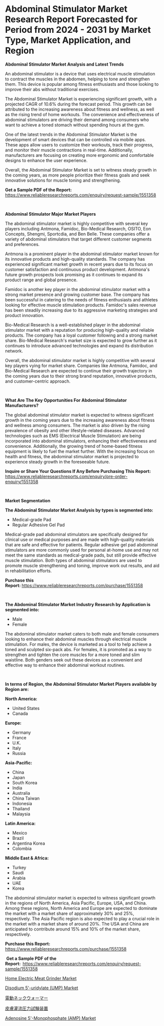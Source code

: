 <p><h1>Abdominal Stimulator Market Research Report Forecasted for Period from 2024 -  2031 by Market Type, Market Application, and Region</h1></p><p><strong>Abdominal Stimulator Market Analysis and Latest Trends</strong></p>
<p><p>An abdominal stimulator is a device that uses electrical muscle stimulation to contract the muscles in the abdomen, helping to tone and strengthen them. This device is popular among fitness enthusiasts and those looking to improve their abs without traditional exercises.</p><p>The Abdominal Stimulator Market is experiencing significant growth, with a projected CAGR of 10.6% during the forecast period. This growth can be attributed to the increasing awareness about fitness and wellness, as well as the rising trend of home workouts. The convenience and effectiveness of abdominal stimulators are driving their demand among consumers who want to achieve a toned stomach without spending hours at the gym.</p><p>One of the latest trends in the Abdominal Stimulator Market is the development of smart devices that can be controlled via mobile apps. These apps allow users to customize their workouts, track their progress, and monitor their muscle contractions in real-time. Additionally, manufacturers are focusing on creating more ergonomic and comfortable designs to enhance the user experience.</p><p>Overall, the Abdominal Stimulator Market is set to witness steady growth in the coming years, as more people prioritize their fitness goals and seek innovative solutions for muscle toning and strengthening.</p></p>
<p><strong>Get a Sample PDF of the Report:&nbsp;</strong> <a href="https://www.reliableresearchreports.com/enquiry/request-sample/1551358">https://www.reliableresearchreports.com/enquiry/request-sample/1551358</a></p>
<p>&nbsp;</p>
<p><strong>Abdominal Stimulator Major Market Players</strong></p>
<p><p>The abdominal stimulator market is highly competitive with several key players including Antmona, Famidoc, Bio-Medical Research, OSITO, Eon Concepts, Shengmi, Sportcdia, and Ben Belle. These companies offer a variety of abdominal stimulators that target different customer segments and preferences.</p><p>Antmona is a prominent player in the abdominal stimulator market known for its innovative products and high-quality standards. The company has experienced significant market growth in recent years due to its focus on customer satisfaction and continuous product development. Antmona's future growth prospects look promising as it continues to expand its product range and global presence.</p><p>Famidoc is another key player in the abdominal stimulator market with a strong market presence and growing customer base. The company has been successful in catering to the needs of fitness enthusiasts and athletes looking for effective muscle stimulation products. Famidoc's sales revenue has been steadily increasing due to its aggressive marketing strategies and product innovation.</p><p>Bio-Medical Research is a well-established player in the abdominal stimulator market with a reputation for producing high-quality and reliable products. The company has a loyal customer following and a strong market share. Bio-Medical Research's market size is expected to grow further as it continues to introduce advanced technologies and expand its distribution network.</p><p>Overall, the abdominal stimulator market is highly competitive with several key players vying for market share. Companies like Antmona, Famidoc, and Bio-Medical Research are expected to continue their growth trajectory in the coming years due to their strong brand reputation, innovative products, and customer-centric approach.</p></p>
<p>&nbsp;</p>
<p><strong>What Are The Key Opportunities For Abdominal Stimulator Manufacturers?</strong></p>
<p><p>The global abdominal stimulator market is expected to witness significant growth in the coming years due to the increasing awareness about fitness and wellness among consumers. The market is also driven by the rising prevalence of obesity and other lifestyle-related diseases. Advanced technologies such as EMS (Electrical Muscle Stimulation) are being incorporated into abdominal stimulators, enhancing their effectiveness and convenience. Additionally, the growing trend of home-based fitness equipment is likely to fuel the market further. With the increasing focus on health and fitness, the abdominal stimulator market is projected to experience steady growth in the foreseeable future.</p></p>
<p><strong>Inquire or Share Your Questions If Any Before Purchasing This Report:</strong> <a href="https://www.reliableresearchreports.com/enquiry/pre-order-enquiry/1551358">https://www.reliableresearchreports.com/enquiry/pre-order-enquiry/1551358</a></p>
<p>&nbsp;</p>
<p><strong>Market Segmentation</strong></p>
<p><strong>The Abdominal Stimulator Market Analysis by types is segmented into:</strong></p>
<p><ul><li>Medical-grade Pad</li><li>Regular Adhesive Gel Pad</li></ul></p>
<p><p>Medical-grade pad abdominal stimulators are specifically designed for clinical use or medical purposes and are made with high-quality materials that are safe and effective for patients. Regular adhesive gel pad abdominal stimulators are more commonly used for personal at-home use and may not meet the same standards as medical-grade pads, but still provide effective muscle stimulation. Both types of abdominal stimulators are used to promote muscle strengthening and toning, improve work out results, and aid in rehabilitation efforts.</p></p>
<p><strong>Purchase this Report:&nbsp;</strong><a href="https://www.reliableresearchreports.com/purchase/1551358">https://www.reliableresearchreports.com/purchase/1551358</a></p>
<p>&nbsp;</p>
<p><strong>The Abdominal Stimulator Market Industry Research by Application is segmented into:</strong></p>
<p><ul><li>Male</li><li>Female</li></ul></p>
<p><p>The abdominal stimulator market caters to both male and female consumers looking to enhance their abdominal muscles through electrical muscle stimulation. For males, the device is marketed as a tool to help achieve a toned and sculpted six-pack abs. For females, it is promoted as a way to strengthen and tighten the core muscles for a more toned and slim waistline. Both genders seek out these devices as a convenient and effective way to enhance their abdominal workout routines.</p></p>
<p>&nbsp;</p>
<p><strong>In terms of Region, the Abdominal Stimulator Market Players available by Region are:</strong></p>
<p>
    <p> <strong> North America: </strong>
        <ul>
            <li>United States</li>
            <li>Canada</li>
        </ul>
        </p> 
    <p> <strong> Europe: </strong>
        <ul>
            <li>Germany</li>
            <li>France</li>
            <li>U.K.</li>
            <li>Italy</li>
            <li>Russia</li>
        </ul>
        </p> 
    <p> <strong> Asia-Pacific: </strong>
        <ul>
            <li>China</li>
            <li>Japan</li>
            <li>South Korea</li>
            <li>India</li>
            <li>Australia</li>
            <li>China Taiwan</li>
            <li>Indonesia</li>
            <li>Thailand</li>
            <li>Malaysia</li>
        </ul>
        </p> 
    <p> <strong> Latin America: </strong>
        <ul>
            <li>Mexico</li>
            <li>Brazil</li>
            <li>Argentina Korea</li>
            <li>Colombia</li>
        </ul>
        </p> 
    <p> <strong> Middle East & Africa: </strong>
        <ul>
            <li>Turkey</li>
            <li>Saudi</li>
            <li>Arabia</li>
            <li>UAE</li>
            <li>Korea</li>
        </ul>
    </p>
    </p>
<p><p>The abdominal stimulator market is expected to witness significant growth in the regions of North America, Asia Pacific, Europe, USA, and China. Among these regions, North America and Europe are expected to dominate the market with a market share of approximately 30% and 25%, respectively. The Asia Pacific region is also expected to play a crucial role in the market with a market share of around 20%. The USA and China are anticipated to contribute around 15% and 10% of the market share, respectively.</p></p>
<p><strong>Purchase this Report: </strong><a href="https://www.reliableresearchreports.com/purchase/1551358">https://www.reliableresearchreports.com/purchase/1551358</a></p>
<p>&nbsp;<strong>Get a Sample PDF of the Report:&nbsp;&nbsp;</strong><a href="https://www.reliableresearchreports.com/enquiry/request-sample/1551358">https://www.reliableresearchreports.com/enquiry/request-sample/1551358</a></p>
<p><strong></strong></p>
<p><p><a href="https://github.com/elizabethdagraca/Market-Research-Report-List-2/blob/main/home-electric-meat-grinder-market.md">Home Electric Meat Grinder Market</a></p><p><a href="https://issuu.com/reportprime-2/docs/disodium-5-uridylate-ump-market-siz_099d47d7e65d1c">Disodium 5'-uridylate (UMP) Market</a></p><p><a href="https://github.com/avwofrml53535/Market-Research-Report-List-1/blob/main/44129273406.md">電動ネックウォーマー</a></p><p><a href="https://github.com/vtbvgl20191192/Market-Research-Report-List-1/blob/main/19960943407.md">皮膚灌流圧力試験装置</a></p><p><a href="https://issuu.com/reportprime-2/docs/adenosine-5-monophosphate-amp-marke_56ce2df37fb715">Adenosine 5'-Monophosphate (AMP) Market</a></p></p>